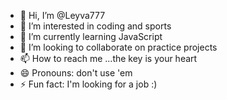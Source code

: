 - 👋 Hi, I’m @Leyva777
- 👀 I’m interested in coding and sports
- 🌱 I’m currently learning JavaScript
- 💞️ I’m looking to collaborate on practice projects
- 📫 How to reach me ...the key is your heart
- 😄 Pronouns: don't use 'em
- ⚡ Fun fact: I'm looking for a job :)

<!---
Leyva777/Leyva777 is a ✨ special ✨ repository because its `README.md` (this file) appears on your GitHub profile.
You can click the Preview link to take a look at your changes.
--->
